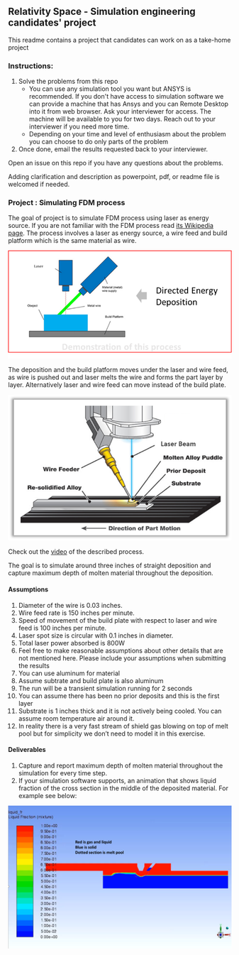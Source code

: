## Relativity Space - Simulation engineering candidates' project
This readme contains a project that candidates can work on as a take-home project

### Instructions:
1. Solve the problems from this repo
    * You can use any simulation tool you want but ANSYS is recommended. If you don't have access to simulation software we can provide a machine that has Ansys and you can Remote Desktop into it from web browser. Ask your interviewer for access. The machine will be available to you for two days. Reach out to your interviewer if you need more time.
    * Depending on your time and level of enthusiasm about the problem you can choose to do only parts of the problem
2. Once done, email the results requested back to your interviewer.

Open an issue on this repo if you have any questions about the problems.

Adding clarification and description as powerpoint, pdf, or readme file is welcomed if needed.

### Project : Simulating FDM process
The goal of project is to simulate FDM process using laser as energy source. If you are not familiar with the FDM process read [its Wikipedia page](https://en.wikipedia.org/wiki/Fused_deposition_modeling). The process involves a laser as energy source, a wire feed and build platform which is the same material as wire.

![Directed Energy Deposition with laser](/images/ded1.png)

The deposition and the build platform moves under the laser and wire feed, as wire is pushed out and laser melts the wire and forms the part layer by layer. Alternatively laser and wire feed can move instead of the build plate.

![Directed Energy Deposition with laser](/images/ded2.png)

Check out the [video](https://github.com/RelativitySpace/sim_candidates_proj/raw/master/videos/print.mp4) of the described process.

The goal is to simulate around three inches of straight deposition and capture maximum depth of molten material throughout the deposition.

#### Assumptions
1. Diameter of the wire is 0.03 inches.
2. Wire feed rate is 150 inches per minute.
4. Speed of movement of the build plate with respect to laser and wire feed is 100 inches per minute.
5. Laser spot size is circular with 0.1 inches in diameter.
6. Total laser power absorbed is 800W
7. Feel free to make reasonable assumptions about other details that are not mentioned here. Please include your assumptions when submitting the results
8. You can use aluminum for material
9. Assume subtrate and build plate is also aluminum
10. The run will be a transient simulation running for 2 seconds
11. You can assume there has been no prior deposits and this is the first layer
12. Substrate is 1 inches thick and it is not actively being cooled. You can assume room temperature air around it.
13. In reality there is a very fast stream of shield gas blowing on top of melt pool but for simplicity we don’t need to model it in this exercise.

#### Deliverables
1. Capture and report maximum depth of molten material throughout the simulation for every time step.
2. If your simulation software supports, an animation that shows liquid fraction of the cross section in the middle of the deposited material. For example see below:

![Liquid fraction of the cross section](/images/liquid_fraction_xsection.png)

